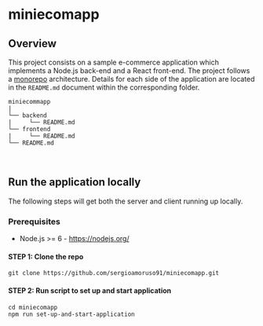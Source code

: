 # miniecomapp

## Overview

This project consists on a sample e-commerce application which implements a Node.js back-end and a React front-end. The project follows a [monorepo](https://en.wikipedia.org/wiki/Monorepo) architecture. Details for each side of the application are located in the `README.md` document within the corresponding folder.

```
miniecommapp
|
└── backend
|     └── README.md
└── frontend
|     └── README.md
└── README.md
```

<br>

## Run the application locally

The following steps will get both the server and client running up locally.

### Prerequisites

* Node.js >= 6 - https://nodejs.org/

#### STEP 1: Clone the repo

```
git clone https://github.com/sergioamoruso91/miniecomapp.git
```

#### STEP 2: Run script to set up and start application

```
cd miniecomapp
npm run set-up-and-start-application
```
